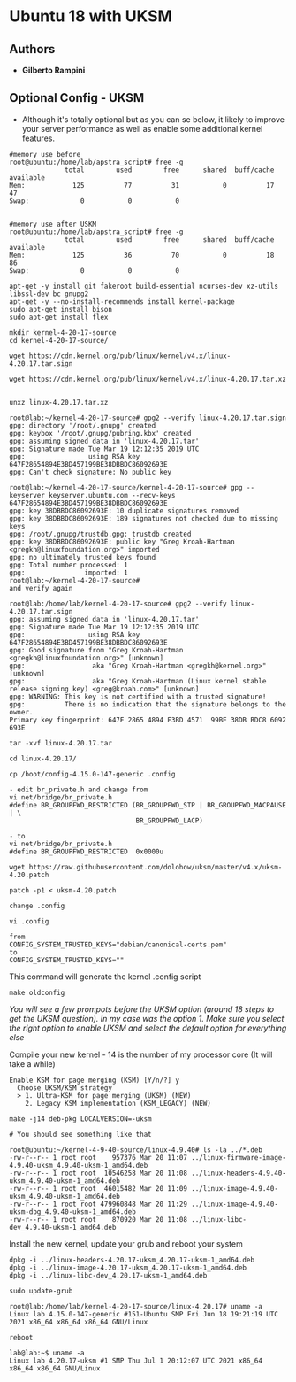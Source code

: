 # Ubuntu 18 with UKSM 

## Authors

* **Gilberto Rampini**

## Optional Config - UKSM 

* Although it's totally optional but as you can se below, it likely to improve your server performance as well as enable some additional kernel features. 

```
#memory use before
root@ubuntu:/home/lab/apstra_script# free -g
              total        used        free      shared  buff/cache   available
Mem:            125          77          31           0          17          47
Swap:             0           0           0


#memory use after USKM 
root@ubuntu:/home/lab/apstra_script# free -g
              total        used        free      shared  buff/cache   available
Mem:            125          36          70           0          18          86
Swap:             0           0           0
```

```
apt-get -y install git fakeroot build-essential ncurses-dev xz-utils libssl-dev bc gnupg2
apt-get -y --no-install-recommends install kernel-package
sudo apt-get install bison
sudo apt-get install flex
```


```
mkdir kernel-4-20-17-source
cd kernel-4-20-17-source/

wget https://cdn.kernel.org/pub/linux/kernel/v4.x/linux-4.20.17.tar.sign

wget https://cdn.kernel.org/pub/linux/kernel/v4.x/linux-4.20.17.tar.xz


unxz linux-4.20.17.tar.xz 

```

```
root@lab:~/kernel-4-20-17-source# gpg2 --verify linux-4.20.17.tar.sign 
gpg: directory '/root/.gnupg' created
gpg: keybox '/root/.gnupg/pubring.kbx' created
gpg: assuming signed data in 'linux-4.20.17.tar'
gpg: Signature made Tue Mar 19 12:12:35 2019 UTC
gpg:                using RSA key 647F28654894E3BD457199BE38DBBDC86092693E
gpg: Can't check signature: No public key

```

```
root@lab:~/kernel-4-20-17-source/kernel-4-20-17-source# gpg --keyserver keyserver.ubuntu.com --recv-keys 647F28654894E3BD457199BE38DBBDC86092693E           
gpg: key 38DBBDC86092693E: 10 duplicate signatures removed
gpg: key 38DBBDC86092693E: 189 signatures not checked due to missing keys
gpg: /root/.gnupg/trustdb.gpg: trustdb created
gpg: key 38DBBDC86092693E: public key "Greg Kroah-Hartman <gregkh@linuxfoundation.org>" imported
gpg: no ultimately trusted keys found
gpg: Total number processed: 1
gpg:               imported: 1
root@lab:~/kernel-4-20-17-source# 
and verify again

root@lab:/home/lab/kernel-4-20-17-source# gpg2 --verify linux-4.20.17.tar.sign 
gpg: assuming signed data in 'linux-4.20.17.tar'
gpg: Signature made Tue Mar 19 12:12:35 2019 UTC
gpg:                using RSA key 647F28654894E3BD457199BE38DBBDC86092693E
gpg: Good signature from "Greg Kroah-Hartman <gregkh@linuxfoundation.org>" [unknown]
gpg:                 aka "Greg Kroah-Hartman <gregkh@kernel.org>" [unknown]
gpg:                 aka "Greg Kroah-Hartman (Linux kernel stable release signing key) <greg@kroah.com>" [unknown]
gpg: WARNING: This key is not certified with a trusted signature!
gpg:          There is no indication that the signature belongs to the owner.
Primary key fingerprint: 647F 2865 4894 E3BD 4571  99BE 38DB BDC8 6092 693E
```

```
tar -xvf linux-4.20.17.tar 

cd linux-4.20.17/

cp /boot/config-4.15.0-147-generic .config
```

```
- edit br_private.h and change from
vi net/bridge/br_private.h
#define BR_GROUPFWD_RESTRICTED (BR_GROUPFWD_STP | BR_GROUPFWD_MACPAUSE | \
                                BR_GROUPFWD_LACP)

- to
vi net/bridge/br_private.h
#define BR_GROUPFWD_RESTRICTED  0x0000u
```
```
wget https://raw.githubusercontent.com/dolohow/uksm/master/v4.x/uksm-4.20.patch

patch -p1 < uksm-4.20.patch 
```


```
change .config 

vi .config

from 
CONFIG_SYSTEM_TRUSTED_KEYS="debian/canonical-certs.pem" 
to
CONFIG_SYSTEM_TRUSTED_KEYS=""
```


This command will generate the kernel .config script 
```
make oldconfig
```
_You will see a few prompots before the UKSM option (around 18 steps to get the UKSM question). In my case was the option 1. 
Make sure you select the right option to enable UKSM and select the default option for everything else_

Compile your new kernel - 14 is the number of my processor core (It will take a while) 
```
Enable KSM for page merging (KSM) [Y/n/?] y
  Choose UKSM/KSM strategy
  > 1. Ultra-KSM for page merging (UKSM) (NEW)
    2. Legacy KSM implementation (KSM_LEGACY) (NEW)
```

```
make -j14 deb-pkg LOCALVERSION=-uksm

# You should see something like that 

root@ubuntu:~/kernel-4-9-40-source/linux-4.9.40# ls -la ../*.deb
-rw-r--r-- 1 root root    957376 Mar 20 11:07 ../linux-firmware-image-4.9.40-uksm_4.9.40-uksm-1_amd64.deb
-rw-r--r-- 1 root root  10546258 Mar 20 11:08 ../linux-headers-4.9.40-uksm_4.9.40-uksm-1_amd64.deb
-rw-r--r-- 1 root root  46015482 Mar 20 11:09 ../linux-image-4.9.40-uksm_4.9.40-uksm-1_amd64.deb
-rw-r--r-- 1 root root 479960848 Mar 20 11:29 ../linux-image-4.9.40-uksm-dbg_4.9.40-uksm-1_amd64.deb
-rw-r--r-- 1 root root    870920 Mar 20 11:08 ../linux-libc-dev_4.9.40-uksm-1_amd64.deb
```

Install the new kernel, update your grub and reboot your system
```
dpkg -i ../linux-headers-4.20.17-uksm_4.20.17-uksm-1_amd64.deb
dpkg -i ../linux-image-4.20.17-uksm_4.20.17-uksm-1_amd64.deb 
dpkg -i ../linux-libc-dev_4.20.17-uksm-1_amd64.deb 

sudo update-grub

root@lab:/home/lab/kernel-4-20-17-source/linux-4.20.17# uname -a
Linux lab 4.15.0-147-generic #151-Ubuntu SMP Fri Jun 18 19:21:19 UTC 2021 x86_64 x86_64 x86_64 GNU/Linux

reboot
```

```
lab@lab:~$ uname -a
Linux lab 4.20.17-uksm #1 SMP Thu Jul 1 20:12:07 UTC 2021 x86_64 x86_64 x86_64 GNU/Linux
```
